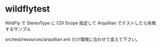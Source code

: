 wildflytest
===========

WildFly で StereoType に CDI Scope 指定して Arquillian でテストしたら失敗するサンプル

src/test/resources/arquillian.xml だけ環境に合わせて変えて下さい。
